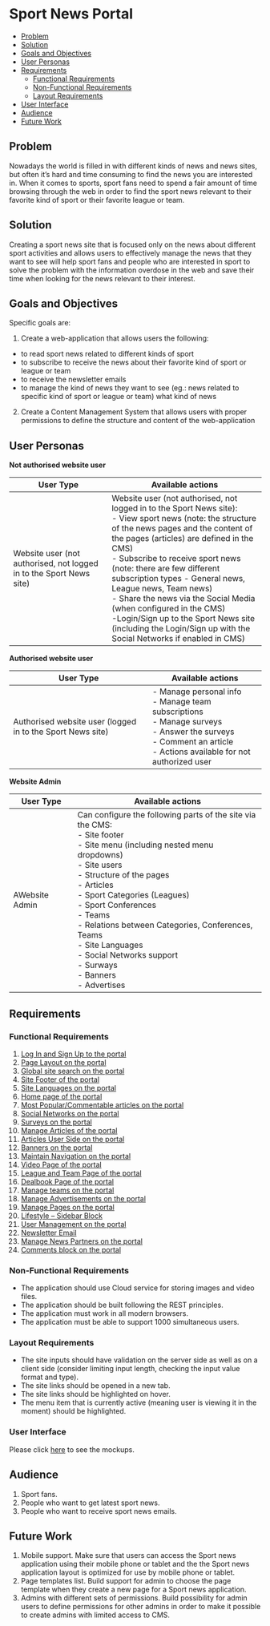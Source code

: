 # Sport News Portal

- [Problem](#problem)
- [Solution](#solution)
- [Goals and Objectives](#goals-and-objectives)
- [User Personas](#user-personas)
- [Requirements](#requirements)
  - [Functional Requirements](#functional-requirements)
  - [Non-Functional Requirements](#non-functional-requirements)
  - [Layout Requirements](#layout-requirements)
- [User Interface](#user-interface)
- [Audience](#audience)
- [Future Work](#future-work)

## Problem

Nowadays the world is filled in with different kinds of news and news sites, but often it’s hard and time consuming to find the news you are interested in. When it comes to sports, sport fans need to spend a fair amount of time browsing through the web in order to find the sport news relevant to their favorite kind of sport or their favorite league or team.

## Solution

Creating a sport news site that is focused only on the news about different sport activities and allows users to effectively manage the news that they want to see will help sport fans and people who are interested in sport to solve the problem with the information overdose in the web and save their time when looking for the news relevant to their interest.

## Goals and Objectives

Specific goals are:
1. Create a web-application that allows users the following:
  - to read sport news related to different kinds of sport
  - to subscribe to receive the news about their favorite kind of sport or league or team 
  - to receive the newsletter emails
  - to manage the kind of news they want to see (eg.: news related to specific kind of sport or league or team) what kind of news
2. Create a Content Management System that allows users with proper permissions to define the structure and content of the web-application

## User Personas

**Not authorised website user**

User Type | Available actions
---------- | -----------
Website user (not authorised, not logged in to the Sport News site) | Website user (not authorised, not logged in to the Sport News site):<br>- View sport news (note: the structure of the news pages and the content of the pages (articles) are defined in the CMS)<br>- Subscribe to receive sport news (note: there are few different subscription types - General news, League news, Team news)<br>- Share the news via the Social Media (when configured in the CMS)<br>-Login/Sign up to the Sport News site (including the Login/Sign up with the Social Networks if enabled in CMS)

**Authorised website user**

User Type | Available actions
---------- | -----------
Authorised website user (logged in to the Sport News site) | - Manage personal info<br>- Manage team subscriptions<br>- Manage surveys<br>- Answer the surveys<br>- Comment an article<br>- Actions available for not authorized user

**Website Admin**

User Type | Available actions
---------- | -----------
AWebsite Admin | Can configure the following parts of the site via the CMS:<br>- Site footer<br>- Site menu (including nested menu dropdowns)<br>- Site users<br>- Structure of the pages<br>- Articles<br>- Sport Categories (Leagues)<br>- Sport Conferences<br>- Teams<br>- Relations between Categories, Conferences, Teams<br>- Site Languages<br>- Social Networks support<br>- Surways<br>- Banners<br>- Advertises

## Requirements

### Functional Requirements

1. [Log In and Sign Up to the portal](/products/sport_news_portal/web_application_features/log_in_and_sign_up/)
2. [Page Layout on the portal](/products/sport_news_portal/web_application_features/project_layout/)
3. [Global site search on the portal](/products/sport_news_portal/web_application_features/global_site_search/)
4. [Site Footer of the portal](/products/sport_news_portal/web_application_features/site_footer/)
5. [Site Languages on the portal](/products/sport_news_portal/web_application_features/site_languages/)
6. [Home page of the portal](/products/sport_news_portal/web_application_features/home_page/)
7. [Most Popular/Commentable articles on the portal](/products/sport_news_portal/web_application_features/most_popular_and_commentable/)
8. [Social Networks on the portal](/products/sport_news_portal/web_application_features/social_networks/)
9. [Surveys on the portal](/products/sport_news_portal/web_application_features/surveys/)
10. [Manage Articles of the portal](/products/sport_news_portal/web_application_features/manage_articles/)
11. [Articles User Side on the portal](/products/sport_news_portal/web_application_features/articles_user_side/)
12. [Banners on the portal](/products/sport_news_portal/web_application_features/banners/)
13. [Maintain Navigation on the portal](/products/sport_news_portal/web_application_features/maintain_navigation/)
14. [Video Page of the portal](/products/sport_news_portal/web_application_features/video_page/)
15. [League and Team Page of the portal](/products/sport_news_portal/web_application_features/league_and_team_page/)
16. [Dealbook Page of the portal](/products/sport_news_portal/web_application_features/dealbook_page/)
17. [Manage teams on the portal](/products/sport_news_portal/web_application_features/manage_the_teams/)
18. [Manage Advertisements on the portal](/products/sport_news_portal/web_application_features/manage_ads/)
19. [Manage Pages on the portal](/products/sport_news_portal/web_application_features/manage_pages/)
20. [Lifestyle – Sidebar Block](/products/sport_news_portal/web_application_features/lifestyle_sidebar_block/)
21. [User Management on the portal](/products/sport_news_portal/web_application_features/user_management/)
22. [Newsletter Email](/products/sport_news_portal/web_application_features/newsletter_email/)
23. [Manage News Partners on the portal](/products/sport_news_portal/web_application_features/manage_news_partners/)
24. [Comments block on the portal](/products/sport_news_portal/web_application_features/comments/)

### Non-Functional Requirements

- The application should use Cloud service for storing images and video files.
- The application should be built following the REST principles.
- The application must work in all modern browsers.
- The application must be able to support 1000 simultaneous users.

### Layout Requirements

- The site inputs should have validation on the server side as well as on a client side (consider limiting input length, checking the input value format and type).
- The site links should be opened in a new tab.
- The site links should be highlighted on hover.
- The menu item that is currently active (meaning user is viewing it in the moment) should be highlighted.

### User Interface

Please click [here](https://www.figma.com/file/JVDTph8VY9Ye7kz8BTDxhJ/%231---Sport-News-General-Prototype) to see the mockups.

## Audience

1. Sport fans.
2. People who want to get latest sport news.
3. People who want to receive sport news emails.

## Future Work

1. Mobile support. Make sure that users can access the Sport news application using their mobile phone or tablet and the the Sport news application layout is optimized for use by mobile phone or tablet.
2. Page templates list. Build support for admin to choose the page template when they create a new page for a Sport news application.
3. Admins with different sets of permissions. Build possibility for admin users to define permissions for other admins in order to make it possible to create admins with limited access to CMS.
